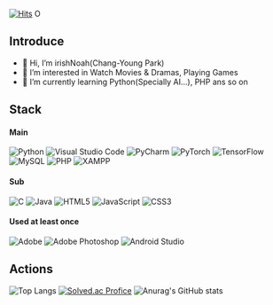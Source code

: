 [![Hits](https://hits.seeyoufarm.com/api/count/incr/badge.svg?url=https%3A%2F%2Fgithub.com%2FirishNoah&count_bg=%2379C83D&title_bg=%23DB0ED2&icon=&icon_color=%23E7E7E7&title=hits&edge_flat=false)](https://hits.seeyoufarm.com)
O

Introduce 
---------
- 👋 Hi, I’m irishNoah(Chang-Young Park)
- 👀 I’m interested in Watch Movies & Dramas, Playing Games
- 🌱 I’m currently learning Python(Specially AI...), PHP ans so on

Stack
-----
#### Main
![Python](https://img.shields.io/badge/Python-3776AB.svg?&style=for-the-badge&logo=Python&logoColor=yellow)
![Visual Studio Code](https://img.shields.io/badge/Visual%20Studio%20Code-007ACC.svg?&style=for-the-badge&logo=Visual%20Studio%20Code&logoColor=white)
![PyCharm](https://img.shields.io/badge/PyCharm-000000.svg?&style=for-the-badge&logo=PyCharm&logoColor=white)
![PyTorch](https://img.shields.io/badge/PyTorch-EE4C2C.svg?&style=for-the-badge&logo=PyTorch&logoColor=white)
![TensorFlow](https://img.shields.io/badge/TensorFlow-FF6F00.svg?&style=for-the-badge&logo=TensorFlow&logoColor=white)
![MySQL](https://img.shields.io/badge/MySQL-4479A1.svg?&style=for-the-badge&logo=MySQL&logoColor=white)
![PHP](https://img.shields.io/badge/PHP-777BB4.svg?&style=for-the-badge&logo=PHP&logoColor=white)
![XAMPP](https://img.shields.io/badge/XAMPP-FB7A24.svg?&style=for-the-badge&logo=XAMPP&logoColor=white)

#### Sub
![C](https://img.shields.io/badge/C-A8B9CC.svg?&style=for-the-badge&logo=C&logoColor=white)
![Java](https://img.shields.io/badge/Java-007396.svg?&style=for-the-badge&logo=Java&logoColor=white)
![HTML5](https://img.shields.io/badge/HTML5-E34F26.svg?&style=for-the-badge&logo=HTML5&logoColor=white)
![JavaScript](https://img.shields.io/badge/JavaScript-F7DF1E.svg?&style=for-the-badge&logo=JavaScript&logoColor=white)
![CSS3](https://img.shields.io/badge/CSS3-1572B6.svg?&style=for-the-badge&logo=CSS3&logoColor=white)

#### Used at least once
![Adobe](https://img.shields.io/badge/Adobe-FF0000.svg?&style=for-the-badge&logo=Adobe&logoColor=white)
![Adobe Photoshop](https://img.shields.io/badge/Adobe%20Photoshop-31A8FF.svg?&style=for-the-badge&logo=Adobe%20Photoshop&logoColor=white)
![Android Studio](https://img.shields.io/badge/Android%20Studio-3DDC84.svg?&style=for-the-badge&logo=Android%20Studio&logoColor=white)

Actions
-------
![Top Langs](https://github-readme-stats.vercel.app/api/top-langs/?username=irishNoah&layout=compact&theme=tokyonight)
[![Solved.ac Profice](http://mazassumnida.wtf/api/v2/generate_badge?boj=ckddud)](https://solved.ac/{handle})
![Anurag's GitHub stats](https://github-readme-stats.vercel.app/api?username=irishNoah&show_icons=true&theme=tokyonight)





<!---
irishNoah/irishNoah is a ✨ special ✨ repository because its `README.md` (this file) appears on your GitHub profile.
You can click the Preview link to take a look at your changes.
--->
